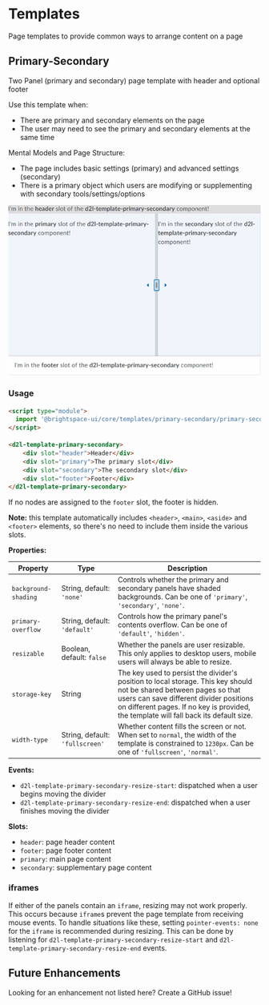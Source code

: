 # Templates
Page templates to provide common ways to arrange content on a page

## Primary-Secondary
Two Panel (primary and secondary) page template with header and optional footer

Use this template when:
- There are primary and secondary elements on the page
- The user may need to see the primary and secondary elements at the same time

Mental Models and Page Structure:
- The page includes basic settings (primary) and advanced settings (secondary)
- There is a primary object which users are modifying or supplementing with secondary tools/settings/options

![Primary-Secondary](./screenshots/primary-secondary.gif?raw=true)

### Usage
```html
<script type="module">
  import '@brightspace-ui/core/templates/primary-secondary/primary-secondary.js';
</script>

<d2l-template-primary-secondary>
    <div slot="header">Header</div>
    <div slot="primary">The primary slot</div>
    <div slot="secondary">The secondary slot</div>
    <div slot="footer">Footer</div>
</d2l-template-primary-secondary>
```

If no nodes are assigned to the `footer` slot, the footer is hidden.

**Note:** this template automatically includes `<header>`, `<main>`, `<aside>` and `<footer>` elements, so there's no need to include them inside the various slots.

**Properties:**

| Property | Type | Description |
|--|--|--|
| `background-shading` | String, default: `'none'` | Controls whether the primary and secondary panels have shaded backgrounds. Can be one of `'primary'`, `'secondary'`, `'none'`. |
| `primary-overflow` | String, default: `'default'` | Controls how the primary panel's contents overflow. Can be one of `'default'`, `'hidden'`. |
| `resizable` | Boolean, default: `false` | Whether the panels are user resizable. This only applies to desktop users, mobile users will always be able to resize. |
| `storage-key` | String | The key used to persist the divider's position to local storage. This key should not be shared between pages so that users can save different divider positions on different pages. If no key is provided, the template will fall back its default size. |
| `width-type` | String, default: `'fullscreen'` | Whether content fills the screen or not. When set to `normal`, the width of the template is constrained to `1230px`. Can be one of `'fullscreen'`, `'normal'`. |

**Events:**
* `d2l-template-primary-secondary-resize-start`: dispatched when a user begins moving the divider
* `d2l-template-primary-secondary-resize-end`: dispatched when a user finishes moving the divider

**Slots:**
* `header`: page header content
* `footer`: page footer content
* `primary`: main page content
* `secondary`: supplementary page content

### iframes

If either of the panels contain an `iframe`, resizing may not work properly. This occurs because `iframe`s prevent the page template from receiving mouse events. To handle situations like these, setting `pointer-events: none` for the `iframe` is recommended during resizing. This can be done by listening for `d2l-template-primary-secondary-resize-start` and `d2l-template-primary-secondary-resize-end` events.

## Future Enhancements

Looking for an enhancement not listed here? Create a GitHub issue!

